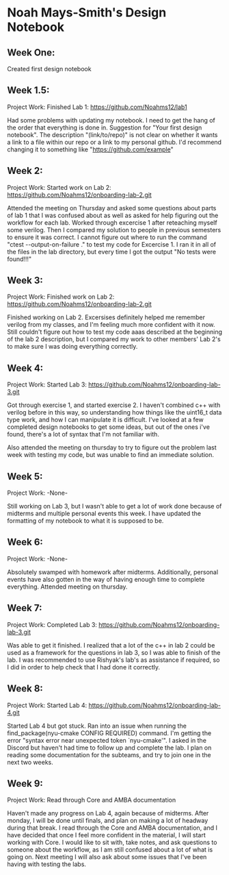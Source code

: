 # Noah Mays-Smith's Design Notebook

## Week One:
Created first design notebook

## Week 1.5:
Project Work:
Finished Lab 1: https://github.com/Noahms12/lab1

Had some problems with updating my notebook. I need to get the hang of the order that everything is done in. 
Suggestion for "Your first design notebook". The description "(link/to/repo)" is not clear on whether it wants a link to a file within our repo or a link to my personal github. I'd recommend changing it to something like "https://github.com/example"

## Week 2:
Project Work:
Started work on Lab 2: https://github.com/Noahms12/onboarding-lab-2.git

Attended the meeting on Thursday and asked some questions about parts of lab 1 that I was confused about as well as asked for help figuring out the workflow for each lab.
Worked through excercise 1 after reteaching myself some verilog. Then I compared my solution to people in previous semesters to ensure it was correct. I cannot figure out where to run the command "ctest --output-on-failure ." to test my code for Excercise 1. I ran it in all of the files in the lab directory, but every time I got the output "No tests were found!!!"


## Week 3:
Project Work:
Finished work on Lab 2: https://github.com/Noahms12/onboarding-lab-2.git

Finished working on Lab 2. Excersises definitely helped me remember verilog from my classes, and I'm feeling much more confident with it now. Still couldn't figure out how to test my code aaas described at the beginning of the lab 2 description, but I compared my work to other members' Lab 2's to make sure I was doing everything correctly.


## Week 4:
Project Work:
Started Lab 3: https://github.com/Noahms12/onboarding-lab-3.git

Got through exercise 1, and started exercise 2. I haven't combined c++ with verilog before in this way, so understanding how things like the uint16_t data type work, and how I can manipulate it is difficult. I've looked at a few completed design notebooks to get some ideas, but out of the ones i've found, there's a lot of syntax that I'm not familiar with. 

Also attended the meeting on thursday to try to figure out the problem last week with testing my code, but was unable to find an immediate solution. 

## Week 5:
Project Work:
-None-

Still working on Lab 3, but I wasn't able to get a lot of work done because of midterms and multiple personal events this week. I have updated the formatting of my notebook to what it is supposed to be.

## Week 6:
Project Work:
-None-

Absolutely swamped with homework after midterms. Additionally, personal events have also gotten in the way of having enough time to complete everything.
Attended meeting on thursday.

## Week 7:
Project Work:
Completed Lab 3: https://github.com/Noahms12/onboarding-lab-3.git

Was able to get it finished. I realized that a lot of the c++ in lab 2 could be used as a framework for the questions in lab 3, so I was able to finish of the lab. I was recommended to use Rishyak's lab's as assistance if required, so I did in order to help check that I had done it correctly. 

## Week 8:
Project Work:
Started Lab 4: https://github.com/Noahms12/onboarding-lab-4.git

Started Lab 4 but got stuck. Ran into an issue when running the find_package(nyu-cmake CONFIG REQUIRED) command. I'm getting the error "syntax error near unexpected token `nyu-cmake'". I asked in the Discord but haven't had time to follow up and complete the lab. I plan on reading some documentation for the subteams, and try to join one in the next two weeks.

## Week 9:
Project Work: 
Read through Core and AMBA documentation

Haven't made any progress on Lab 4, again because of midterms. After monday, I will be done until finals, and plan on making a lot of headway during that break. I read through the Core and AMBA documentation, and I have decided that once I feel more confident in the material, I will start working with Core. I would like to sit with, take notes, and ask questions to someone about the workflow, as I am still confused about a lot of what is going on. Next meeting I will also ask about some issues that I've been having with testing the labs.
